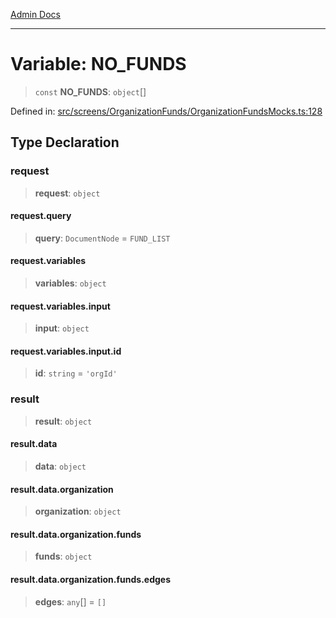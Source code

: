 [Admin Docs](/)

---

# Variable: NO_FUNDS

> `const` **NO_FUNDS**: `object`[]

Defined in: [src/screens/OrganizationFunds/OrganizationFundsMocks.ts:128](https://github.com/PalisadoesFoundation/talawa-admin/blob/main/src/screens/OrganizationFunds/OrganizationFundsMocks.ts#L128)

## Type Declaration

### request

> **request**: `object`

#### request.query

> **query**: `DocumentNode` = `FUND_LIST`

#### request.variables

> **variables**: `object`

#### request.variables.input

> **input**: `object`

#### request.variables.input.id

> **id**: `string` = `'orgId'`

### result

> **result**: `object`

#### result.data

> **data**: `object`

#### result.data.organization

> **organization**: `object`

#### result.data.organization.funds

> **funds**: `object`

#### result.data.organization.funds.edges

> **edges**: `any`[] = `[]`
